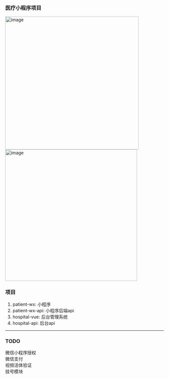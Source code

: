 ### 医疗小程序项目
<img width="424" alt="image" src="https://github.com/YoungBanian/hospital/assets/29306119/23497c68-7375-4d24-b872-eef486db5d70">
<img width="419" alt="image" src="https://github.com/YoungBanian/hospital/assets/29306119/21e619c4-80fe-4ffe-a4c5-a92c892579c9">


### 项目
<ol>
  <li>patient-wx: 小程序</li>
  <li>patient-wx-api: 小程序后端api</li>
  <li>hospital-vue: 后台管理系统</li>
  <li>hospital-api: 后台api</li>
</ol>

***
### TODO
<p>
微信小程序授权<br>
微信支付<br>
视频活体验证<br>
挂号模块<br>
</p>
